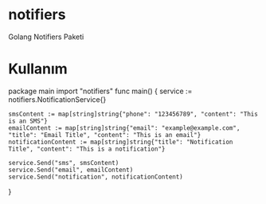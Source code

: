 # notifiers
Golang Notifiers Paketi
# Kullanım
 package main 
 import "notifiers" 
 func main() {
	service := notifiers.NotificationService{}

	smsContent := map[string]string{"phone": "123456789", "content": "This is an SMS"}
	emailContent := map[string]string{"email": "example@example.com", "title": "Email Title", "content": "This is an email"}
	notificationContent := map[string]string{"title": "Notification Title", "content": "This is a notification"}

	service.Send("sms", smsContent)
	service.Send("email", emailContent)
	service.Send("notification", notificationContent)
  }
